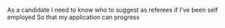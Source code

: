 As a candidate
I need to know who to suggest as referees if I've been self employed
So that my application can progress
